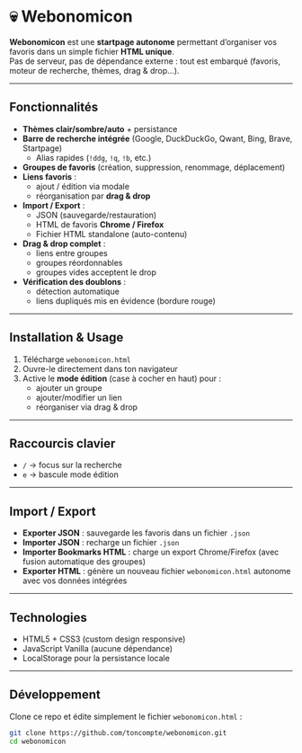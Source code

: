 # 💀 Webonomicon

**Webonomicon** est une **startpage autonome** permettant d’organiser vos favoris dans un simple fichier **HTML unique**.  
Pas de serveur, pas de dépendance externe : tout est embarqué (favoris, moteur de recherche, thèmes, drag & drop…).

---

## Fonctionnalités

- **Thèmes clair/sombre/auto** + persistance
- **Barre de recherche intégrée** (Google, DuckDuckGo, Qwant, Bing, Brave, Startpage)
  - Alias rapides (`!ddg`, `!q`, `!b`, etc.)
- **Groupes de favoris** (création, suppression, renommage, déplacement)
- **Liens favoris** :
  - ajout / édition via modale
  - réorganisation par **drag & drop**
- **Import / Export** :
  - JSON (sauvegarde/restauration)
  - HTML de favoris **Chrome / Firefox**
  - Fichier HTML standalone (auto-contenu)
- **Drag & drop complet** :
  - liens entre groupes
  - groupes réordonnables
  - groupes vides acceptent le drop
- **Vérification des doublons** :
  - détection automatique
  - liens dupliqués mis en évidence (bordure rouge)

---

## Installation & Usage

1. Télécharge `webonomicon.html`
2. Ouvre-le directement dans ton navigateur
3. Active le **mode édition** (case à cocher en haut) pour :
   - ajouter un groupe
   - ajouter/modifier un lien
   - réorganiser via drag & drop

---

## Raccourcis clavier

- `/` → focus sur la recherche
- `e` → bascule mode édition

---

## Import / Export

- **Exporter JSON** : sauvegarde les favoris dans un fichier `.json`
- **Importer JSON** : recharge un fichier `.json`
- **Importer Bookmarks HTML** : charge un export Chrome/Firefox (avec fusion automatique des groupes)
- **Exporter HTML** : génère un nouveau fichier `webonomicon.html` autonome avec vos données intégrées

---

## Technologies

- HTML5 + CSS3 (custom design responsive)
- JavaScript Vanilla (aucune dépendance)
- LocalStorage pour la persistance locale

---

## Développement

Clone ce repo et édite simplement le fichier `webonomicon.html` :

```bash
git clone https://github.com/toncompte/webonomicon.git
cd webonomicon
